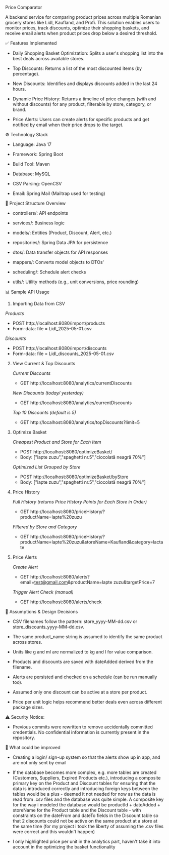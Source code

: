 Price Comparator

A backend service for comparing product prices across multiple Romanian grocery stores like Lidl, Kaufland, and Profi. This solution enables users to monitor prices, track discounts, optimize their shopping baskets, and receive email alerts when product prices drop below a desired threshold.

✅ Features Implemented

- Daily Shopping Basket Optimization: Splits a user's shopping list into the best deals across available stores.

- Top Discounts: Returns a list of the most discounted items (by percentage).

- New Discounts: Identifies and displays discounts added in the last 24 hours.

- Dynamic Price History: Returns a timeline of price changes (with and without discounts) for any product, filterable by store, category, or brand.

- Price Alerts: Users can create alerts for specific products and get notified by email when their price drops to the target.

⚙️ Technology Stack

- Language: Java 17

- Framework: Spring Boot

- Build Tool: Maven

- Database: MySQL

- CSV Parsing: OpenCSV

- Email: Spring Mail (Mailtrap used for testing)

📁 Project Structure Overview

- controllers/: API endpoints

- services/: Business logic

- models/: Entities (Product, Discount, Alert, etc.)

- repositories/: Spring Data JPA for persistence

- dtos/: Data transfer objects for API responses

- mappers/: Converts model objects to DTOs'

- scheduling/: Schedule alert checks

- utils/: Utility methods (e.g., unit conversions, price rounding)


📊  Sample API Usage

1. Importing Data from CSV

  *Products*
  - POST http://localhost:8080/import/products
  - Form-data: file = Lidl_2025-05-01.csv

  *Discounts*
  - POST http://localhost:8080/import/discounts
  - Form-data: file = Lidl_discounts_2025-05-01.csv

2. View Current & Top Discounts

   *Current Discounts*
   - GET http://localhost:8080/analytics/currentDiscounts
  
   *New Discounts (today/ yesterday)*
   - GET http://localhost:8080/analytics/currentDiscounts
  
   *Top 10 Discounts (default is 5)*
   - GET http://localhost:8080/analytics/topDiscounts?limit=5

3. Optimize Basket

   *Cheapest Product and Store for Each Item*
   - POST http://localhost:8080/optimizeBasket/
   - Body: ["lapte zuzu","spaghetti nr.5","ciocolată neagră 70%"]
  
   *Optimized List Grouped by Store*
   - POST http://localhost:8080/optimizeBasket/byStore
   - Body: ["lapte zuzu","spaghetti nr.5","ciocolată neagră 70%"]

4. Price History

   *Full History (returns Price History Points for Each Store in Order)*
   - GET http://localhost:8080/priceHistory/?productName=lapte%20zuzu

   *Filtered by Store and Category*
   - GET http://localhost:8080/priceHistory/?productName=lapte%20zuzu&storeName=Kaufland&category=lactate
   
5. Price Alerts

   *Create Alert*
   - GET http://localhost:8080/alerts?email=test@gmail.com&productName=lapte zuzu&targetPrice=7

   *Trigger Alert Check (manual)*
   - GET http://localhost:8080/alerts/check

🧠 Assumptions & Design Decisions

- CSV filenames follow the pattern: store_yyyy-MM-dd.csv or store_discounts_yyyy-MM-dd.csv.

- The same product_name string is assumed to identify the same product across stores.

- Units like g and ml are normalized to kg and l for value comparison.

- Products and discounts are saved with dateAdded derived from the filename.

- Alerts are persisted and checked on a schedule (can be run manually too).

- Assumed only one discount can be active at a store per product.

- Price per unit logic helps recommend better deals even across different package sizes.

⚠️ Security Notice:

- Previous commits were rewritten to remove accidentally committed credentials. No confidential information is currently present in the repository.

🧠 What could be improved

- Creating a login/ sign-up system so that the alerts show up in app, and are not only sent by email

- If the database becomes more complex, e.g. more tables are created (Customers, Suppliers, Expired Products etc.), introducing a composite primary key on the Product and Discount tables for ensuring that the data is introduced correctly and introducing foreign keys between the tables would be a plus - deemed it not needed for now as the data is read from .csv files and the database was quite simple. A composite key for the way i modeled the database would be productId + dateAdded + storeName for the Product table and the Discount table - with constraints on the dateFrom and dateTo fields in the Discount table so that 2 discounts could not be active on the same product at a store at the same time (for my project i took the liberty of assuming the .csv files were correct and this wouldn't happen)

- I only highlighted price per unit in the analytics part, haven't take it into account in the optimizing the basket functionality
